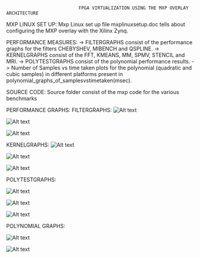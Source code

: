  
                               FPGA VIRTUALIZATION USING THE MXP OVERLAY ARCHITECTURE 

MXP LINUX SET UP:
Mxp Linux set up file mxplinuxsetup.doc tells about configuring the MXP overlay with the Xilinx Zynq. 
 

PERFORMANCE MEASURES:
->
FILTERGRAPHS consist of the performance graphs for the filters CHEBYSHEV, MIBENCH and QSPLINE.
->
KERNELGRAPHS consist of the FFT, KMEANS, MM, SPMV, STENCIL and MRI. 
->
POLYTESTGRAPHS consist of the polynomial performance results.
->
Number of Samples vs time taken plots for the polynomial (quadratic and cubic samples) in different platforms present in  polynomial_graphs_of_samplesvstimetaken(msec). 

SOURCE CODE:
Source folder consist of the mxp code for the various benchmarks

PERFORMANCE GRAPHS:
FILTERGRAPHS:
![Alt text](https://github.com/AdhikariSaurabh/mxpbenchmarks/blob/master/filtergraphs/filter_performance_byte.png?raw=true "Optional Title")

![Alt text](https://github.com/AdhikariSaurabh/mxpbenchmarks/blob/master/filtergraphs/filter_performance_halfword.png?raw=true "Optional Title")

![Alt text](https://github.com/AdhikariSaurabh/mxpbenchmarks/blob/master/filtergraphs/filter_performance_word.png?raw=true "Optional Title")

KERNELGRAPHS:
![Alt text](https://github.com/AdhikariSaurabh/mxpbenchmarks/blob/master/kernelgraphs/kernel_performance_byte.png?raw=true "Optional Title")

![Alt text](https://github.com/AdhikariSaurabh/mxpbenchmarks/blob/master/kernelgraphs/kernel_performance_halfword.png?raw=true "Optional Title")

![Alt text](https://github.com/AdhikariSaurabh/mxpbenchmarks/blob/master/kernelgraphs/kernel_performance_word.png?raw=true "Optional Title")

POLYTESTGRAPHS:

![Alt text](https://github.com/AdhikariSaurabh/mxpbenchmarks/blob/master/polytestgraphs/polytest_graph_byte.png?raw=true "Optional Title")

![Alt text](https://github.com/AdhikariSaurabh/mxpbenchmarks/blob/master/polytestgraphs/polytest_graph_halfword.png?raw=true "Optional Title")

![Alt text](https://github.com/AdhikariSaurabh/mxpbenchmarks/blob/master/polytestgraphs/polytest_graph_word.png?raw=true "Optional Title")

POLYNOMIAL GRAPHS:

![Alt text](https://github.com/AdhikariSaurabh/mxpbenchmarks/blob/master/polynomial_graphsno_of_samples%20vs%20time%20taken(msec)/cubic_samples.png?raw=true "Optional Title")


![Alt text](https://github.com/AdhikariSaurabh/mxpbenchmarks/blob/master/polynomial_graphsno_of_samples%20vs%20time%20taken(msec)/quadratic_samples.png?raw=true "Optional Title")



